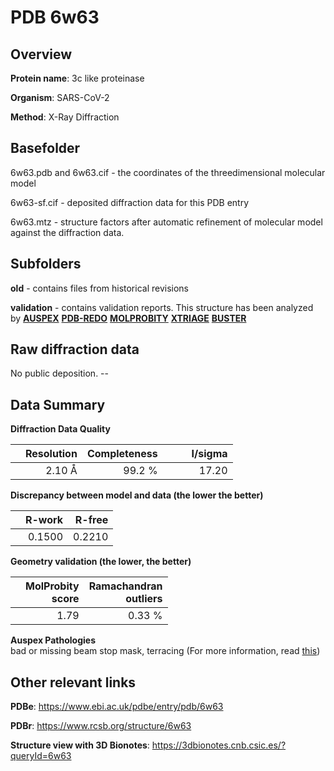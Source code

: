 # PDB 6w63

## Overview

**Protein name**: 3c like proteinase

**Organism**: SARS-CoV-2

**Method**: X-Ray Diffraction

## Basefolder

6w63.pdb and 6w63.cif - the coordinates of the threedimensional molecular model

6w63-sf.cif - deposited diffraction data for this PDB entry

6w63.mtz - structure factors after automatic refinement of molecular model against the diffraction data.

## Subfolders



**old** - contains files from historical revisions

**validation** - contains validation reports. This structure has been analyzed by [**AUSPEX**](https://github.com/thorn-lab/coronavirus_structural_task_force/tree/master/pdb/3c_like_proteinase/SARS-CoV-2/6w63/validation/auspex) [**PDB-REDO**](https://github.com/thorn-lab/coronavirus_structural_task_force/tree/master/pdb/3c_like_proteinase/SARS-CoV-2/6w63/validation/pdb-redo) [**MOLPROBITY**](https://github.com/thorn-lab/coronavirus_structural_task_force/tree/master/pdb/3c_like_proteinase/SARS-CoV-2/6w63/validation/molprobity) [**XTRIAGE**](https://github.com/thorn-lab/coronavirus_structural_task_force/blob/master/pdb/3c_like_proteinase/SARS-CoV-2/6w63/validation/Xtriage_output.log) [**BUSTER**](https://www.globalphasing.com/buster/wiki/index.cgi?Covid19Pdb6W63)

## Raw diffraction data

No public deposition. --<br> 

## Data Summary
**Diffraction Data Quality**

|   | Resolution | Completeness| I/sigma |
|---|-------------:|----------------:|--------------:|
|   |2.10 Å|99.2  %|<img width=50/>17.20|

**Discrepancy between model and data (the lower the better)**

|   | **R-work**| **R-free**   
|---|-------------:|----------------:|           
||  0.1500|  0.2210|

**Geometry validation (the lower, the better)**

|   |**MolProbity<br>score**| **Ramachandran<br>outliers** 
|---|-------------:|----------------:|
||  1.79|  0.33 %|

**Auspex Pathologies**<br> bad or missing beam stop mask, terracing (For more information, read [this](https://github.com/thorn-lab/coronavirus_structural_task_force/blob/master/pdb/3c_like_proteinase/SARS-CoV-2/6w63/validation/auspex/6w63_auspex_comments.txt))

 



## Other relevant links 
**PDBe**:  https://www.ebi.ac.uk/pdbe/entry/pdb/6w63
 
**PDBr**: https://www.rcsb.org/structure/6w63 

**Structure view with 3D Bionotes**: https://3dbionotes.cnb.csic.es/?queryId=6w63

